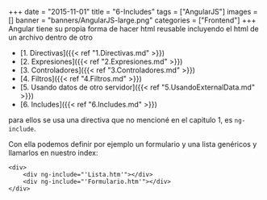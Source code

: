 +++
date = "2015-11-01"
title = "6-Includes"
tags = ["AngularJS"]
images = []
banner = "banners/AngularJS-large.png"
categories = ["Frontend"]
+++
Angular tiene su propia forma de hacer html reusable incluyendo el html de un archivo dentro de otro
<!--more-->

* [1. Directivas]({{< ref "1.Directivas.md" >}})
* [2. Expresiones]({{< ref "2.Expresiones.md" >}})
* [3. Controladores]({{< ref "3.Controladores.md" >}})
* [4. Filtros]({{< ref "4.Filtros.md" >}})
* [5. Usando datos de otro servidor]({{< ref "5.UsandoExternalData.md" >}})
* [6. Includes]({{< ref "6.Includes.md" >}})

para ellos se usa una directiva que no mencioné en el capitulo 1, es `ng-include`.

Con ella podemos definir por ejemplo un formulario y una lista genéricos y llamarlos en nuestro index:

	<div>
		<div ng-include="'Lista.htm'"></div>
		<div ng-include="'Formulario.htm'"></div>
	</div>
